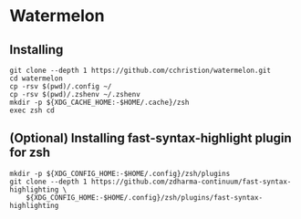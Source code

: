 # Watermelon

## Installing

	git clone --depth 1 https://github.com/cchristion/watermelon.git
	cd watermelon
	cp -rsv $(pwd)/.config ~/
	cp -rsv $(pwd)/.zshenv ~/.zshenv
	mkdir -p ${XDG_CACHE_HOME:-$HOME/.cache}/zsh
	exec zsh cd

## (Optional) Installing fast-syntax-highlight plugin for zsh

	mkdir -p ${XDG_CONFIG_HOME:-$HOME/.config}/zsh/plugins
	git clone --depth 1 https://github.com/zdharma-continuum/fast-syntax-highlighting \
		${XDG_CONFIG_HOME:-$HOME/.config}/zsh/plugins/fast-syntax-highlighting
